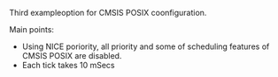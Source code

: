 Third exampleoption for CMSIS POSIX coonfiguration.

Main points:
* Using NICE poriority, all priority and some of scheduling features of CMSIS POSIX are disabled.
* Each tick takes 10 mSecs
